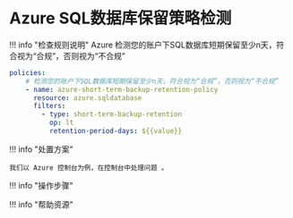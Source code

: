 # Azure SQL数据库保留策略检测

!!! info "检查规则说明"
    Azure  检测您的账户下SQL数据库短期保留至少n天，符合视为“合规”，否则视为“不合规”
    
```YAML
policies:
    # 检测您的账户下SQL数据库短期保留至少n天，符合视为“合规”，否则视为“不合规”
    - name: azure-short-term-backup-retention-policy
      resource: azure.sqldatabase
      filters:
        - type: short-term-backup-retention
          op: lt
          retention-period-days: ${{value}}
```

    
!!! info "处置方案"
    
    我们以 Azure 控制台为例，在控制台中处理问题 。



!!! info "操作步骤"





!!! info "帮助资源"
    